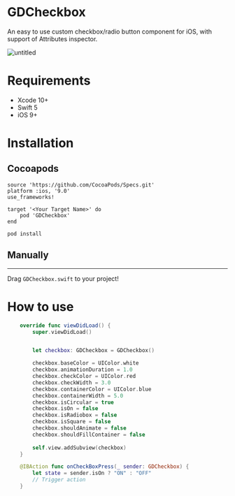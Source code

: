 # GDCheckbox

An easy to use custom checkbox/radio button component for iOS, with support of Attributes inspector.


![untitled](https://cloud.githubusercontent.com/assets/9967486/21909175/03d46ab6-d92c-11e6-86d6-216c1b18e2e0.gif)


# Requirements
- Xcode 10+
- Swift 5
- iOS 9+

# Installation
## Cocoapods
```
source 'https://github.com/CocoaPods/Specs.git'
platform :ios, '9.0'
use_frameworks!

target '<Your Target Name>' do
    pod 'GDCheckbox'
end
```
    pod install


## Manually
------
Drag `GDCheckbox.swift` to your project!


# How to use
```swift
    override func viewDidLoad() {
        super.viewDidLoad()


        let checkbox: GDCheckbox = GDCheckbox()

        checkbox.baseColor = UIColor.white
        checkbox.animationDuration = 1.0
        checkbox.checkColor = UIColor.red
        checkbox.checkWidth = 3.0
        checkbox.containerColor = UIColor.blue
        checkbox.containerWidth = 5.0
        checkbox.isCircular = true
        checkbox.isOn = false
        checkbox.isRadiobox = false
        checkbox.isSquare = false
        checkbox.shouldAnimate = false
        checkbox.shouldFillContainer = false
        
        self.view.addSubview(checkbox)
    }

    @IBAction func onCheckBoxPress(_ sender: GDCheckbox) {
        let state = sender.isOn ? "ON" : "OFF"
        // Trigger action
    }
```

